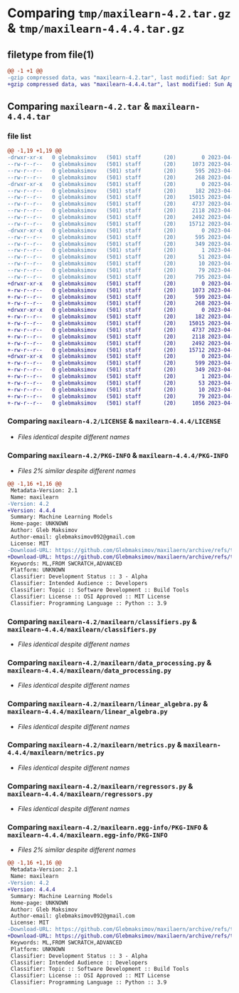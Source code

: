 # Comparing `tmp/maxilearn-4.2.tar.gz` & `tmp/maxilearn-4.4.4.tar.gz`

## filetype from file(1)

```diff
@@ -1 +1 @@
-gzip compressed data, was "maxilearn-4.2.tar", last modified: Sat Apr 22 17:41:40 2023, max compression
+gzip compressed data, was "maxilearn-4.4.4.tar", last modified: Sun Apr 23 10:59:19 2023, max compression
```

## Comparing `maxilearn-4.2.tar` & `maxilearn-4.4.4.tar`

### file list

```diff
@@ -1,19 +1,19 @@
-drwxr-xr-x   0 glebmaksimov   (501) staff       (20)        0 2023-04-22 17:41:40.202887 maxilearn-4.2/
--rw-r--r--   0 glebmaksimov   (501) staff       (20)     1073 2023-04-21 13:24:22.000000 maxilearn-4.2/LICENSE
--rw-r--r--   0 glebmaksimov   (501) staff       (20)      595 2023-04-22 17:41:40.202988 maxilearn-4.2/PKG-INFO
--rw-r--r--   0 glebmaksimov   (501) staff       (20)      268 2023-04-21 15:13:38.000000 maxilearn-4.2/README.md
-drwxr-xr-x   0 glebmaksimov   (501) staff       (20)        0 2023-04-22 17:41:40.201360 maxilearn-4.2/maxilearn/
--rw-r--r--   0 glebmaksimov   (501) staff       (20)      182 2023-04-22 17:30:22.000000 maxilearn-4.2/maxilearn/__init__.py
--rw-r--r--   0 glebmaksimov   (501) staff       (20)    15015 2023-04-22 07:51:57.000000 maxilearn-4.2/maxilearn/classifiers.py
--rw-r--r--   0 glebmaksimov   (501) staff       (20)     4737 2023-04-01 13:58:17.000000 maxilearn-4.2/maxilearn/data_processing.py
--rw-r--r--   0 glebmaksimov   (501) staff       (20)     2118 2023-04-03 14:34:37.000000 maxilearn-4.2/maxilearn/linear_algebra.py
--rw-r--r--   0 glebmaksimov   (501) staff       (20)     2492 2023-04-16 09:06:30.000000 maxilearn-4.2/maxilearn/metrics.py
--rw-r--r--   0 glebmaksimov   (501) staff       (20)    15712 2023-04-21 13:58:28.000000 maxilearn-4.2/maxilearn/regressors.py
-drwxr-xr-x   0 glebmaksimov   (501) staff       (20)        0 2023-04-22 17:41:40.202708 maxilearn-4.2/maxilearn.egg-info/
--rw-r--r--   0 glebmaksimov   (501) staff       (20)      595 2023-04-22 17:41:40.000000 maxilearn-4.2/maxilearn.egg-info/PKG-INFO
--rw-r--r--   0 glebmaksimov   (501) staff       (20)      349 2023-04-22 17:41:40.000000 maxilearn-4.2/maxilearn.egg-info/SOURCES.txt
--rw-r--r--   0 glebmaksimov   (501) staff       (20)        1 2023-04-22 17:41:40.000000 maxilearn-4.2/maxilearn.egg-info/dependency_links.txt
--rw-r--r--   0 glebmaksimov   (501) staff       (20)       51 2023-04-22 17:41:40.000000 maxilearn-4.2/maxilearn.egg-info/requires.txt
--rw-r--r--   0 glebmaksimov   (501) staff       (20)       10 2023-04-22 17:41:40.000000 maxilearn-4.2/maxilearn.egg-info/top_level.txt
--rw-r--r--   0 glebmaksimov   (501) staff       (20)       79 2023-04-22 17:41:40.203390 maxilearn-4.2/setup.cfg
--rw-r--r--   0 glebmaksimov   (501) staff       (20)      795 2023-04-22 17:39:32.000000 maxilearn-4.2/setup.py
+drwxr-xr-x   0 glebmaksimov   (501) staff       (20)        0 2023-04-23 10:59:19.651188 maxilearn-4.4.4/
+-rw-r--r--   0 glebmaksimov   (501) staff       (20)     1073 2023-04-21 13:24:22.000000 maxilearn-4.4.4/LICENSE
+-rw-r--r--   0 glebmaksimov   (501) staff       (20)      599 2023-04-23 10:59:19.651299 maxilearn-4.4.4/PKG-INFO
+-rw-r--r--   0 glebmaksimov   (501) staff       (20)      268 2023-04-21 15:13:38.000000 maxilearn-4.4.4/README.md
+drwxr-xr-x   0 glebmaksimov   (501) staff       (20)        0 2023-04-23 10:59:19.649893 maxilearn-4.4.4/maxilearn/
+-rw-r--r--   0 glebmaksimov   (501) staff       (20)      182 2023-04-22 17:45:39.000000 maxilearn-4.4.4/maxilearn/__init__.py
+-rw-r--r--   0 glebmaksimov   (501) staff       (20)    15015 2023-04-22 07:51:57.000000 maxilearn-4.4.4/maxilearn/classifiers.py
+-rw-r--r--   0 glebmaksimov   (501) staff       (20)     4737 2023-04-01 13:58:17.000000 maxilearn-4.4.4/maxilearn/data_processing.py
+-rw-r--r--   0 glebmaksimov   (501) staff       (20)     2118 2023-04-03 14:34:37.000000 maxilearn-4.4.4/maxilearn/linear_algebra.py
+-rw-r--r--   0 glebmaksimov   (501) staff       (20)     2492 2023-04-16 09:06:30.000000 maxilearn-4.4.4/maxilearn/metrics.py
+-rw-r--r--   0 glebmaksimov   (501) staff       (20)    15712 2023-04-21 13:58:28.000000 maxilearn-4.4.4/maxilearn/regressors.py
+drwxr-xr-x   0 glebmaksimov   (501) staff       (20)        0 2023-04-23 10:59:19.651017 maxilearn-4.4.4/maxilearn.egg-info/
+-rw-r--r--   0 glebmaksimov   (501) staff       (20)      599 2023-04-23 10:59:19.000000 maxilearn-4.4.4/maxilearn.egg-info/PKG-INFO
+-rw-r--r--   0 glebmaksimov   (501) staff       (20)      349 2023-04-23 10:59:19.000000 maxilearn-4.4.4/maxilearn.egg-info/SOURCES.txt
+-rw-r--r--   0 glebmaksimov   (501) staff       (20)        1 2023-04-23 10:59:19.000000 maxilearn-4.4.4/maxilearn.egg-info/dependency_links.txt
+-rw-r--r--   0 glebmaksimov   (501) staff       (20)       53 2023-04-23 10:59:19.000000 maxilearn-4.4.4/maxilearn.egg-info/requires.txt
+-rw-r--r--   0 glebmaksimov   (501) staff       (20)       10 2023-04-23 10:59:19.000000 maxilearn-4.4.4/maxilearn.egg-info/top_level.txt
+-rw-r--r--   0 glebmaksimov   (501) staff       (20)       79 2023-04-23 10:59:19.651596 maxilearn-4.4.4/setup.cfg
+-rw-r--r--   0 glebmaksimov   (501) staff       (20)     1056 2023-04-23 10:58:14.000000 maxilearn-4.4.4/setup.py
```

### Comparing `maxilearn-4.2/LICENSE` & `maxilearn-4.4.4/LICENSE`

 * *Files identical despite different names*

### Comparing `maxilearn-4.2/PKG-INFO` & `maxilearn-4.4.4/PKG-INFO`

 * *Files 2% similar despite different names*

```diff
@@ -1,16 +1,16 @@
 Metadata-Version: 2.1
 Name: maxilearn
-Version: 4.2
+Version: 4.4.4
 Summary: Machine Learning Models
 Home-page: UNKNOWN
 Author: Gleb Maksimov
 Author-email: glebmaksimov092@gmail.com
 License: MIT
-Download-URL: https://github.com/Glebmaksimov/maxilaern/archive/refs/tags/4.2.tar.gz
+Download-URL: https://github.com/Glebmaksimov/maxilaern/archive/refs/tags/4.4.4.tar.gz
 Keywords: ML,FROM SWCRATCH,ADVANCED
 Platform: UNKNOWN
 Classifier: Development Status :: 3 - Alpha
 Classifier: Intended Audience :: Developers
 Classifier: Topic :: Software Development :: Build Tools
 Classifier: License :: OSI Approved :: MIT License
 Classifier: Programming Language :: Python :: 3.9
```

### Comparing `maxilearn-4.2/maxilearn/classifiers.py` & `maxilearn-4.4.4/maxilearn/classifiers.py`

 * *Files identical despite different names*

### Comparing `maxilearn-4.2/maxilearn/data_processing.py` & `maxilearn-4.4.4/maxilearn/data_processing.py`

 * *Files identical despite different names*

### Comparing `maxilearn-4.2/maxilearn/linear_algebra.py` & `maxilearn-4.4.4/maxilearn/linear_algebra.py`

 * *Files identical despite different names*

### Comparing `maxilearn-4.2/maxilearn/metrics.py` & `maxilearn-4.4.4/maxilearn/metrics.py`

 * *Files identical despite different names*

### Comparing `maxilearn-4.2/maxilearn/regressors.py` & `maxilearn-4.4.4/maxilearn/regressors.py`

 * *Files identical despite different names*

### Comparing `maxilearn-4.2/maxilearn.egg-info/PKG-INFO` & `maxilearn-4.4.4/maxilearn.egg-info/PKG-INFO`

 * *Files 2% similar despite different names*

```diff
@@ -1,16 +1,16 @@
 Metadata-Version: 2.1
 Name: maxilearn
-Version: 4.2
+Version: 4.4.4
 Summary: Machine Learning Models
 Home-page: UNKNOWN
 Author: Gleb Maksimov
 Author-email: glebmaksimov092@gmail.com
 License: MIT
-Download-URL: https://github.com/Glebmaksimov/maxilaern/archive/refs/tags/4.2.tar.gz
+Download-URL: https://github.com/Glebmaksimov/maxilaern/archive/refs/tags/4.4.4.tar.gz
 Keywords: ML,FROM SWCRATCH,ADVANCED
 Platform: UNKNOWN
 Classifier: Development Status :: 3 - Alpha
 Classifier: Intended Audience :: Developers
 Classifier: Topic :: Software Development :: Build Tools
 Classifier: License :: OSI Approved :: MIT License
 Classifier: Programming Language :: Python :: 3.9
```

